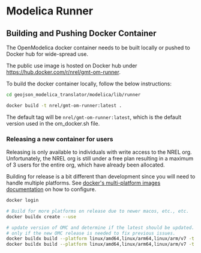 # Modelica Runner

## Building and Pushing Docker Container

The OpenModelica docker container needs to be built locally or pushed to Docker hub for wide-spread use.

The public use image is hosted on Docker hub under https://hub.docker.com/r/nrel/gmt-om-runner.

To build the docker container locally, follow the below instructions:

```bash
cd geojson_modelica_translator/modelica/lib/runner

docker build -t nrel/gmt-om-runner:latest .
```

The default tag will be `nrel/gmt-om-runner:latest`, which is the default version used in the om_docker.sh file.

### Releasing a new container for users

Releasing is only available to individuals with write access to the NREL org. Unfortunately, the NREL org is still
under a free plan resulting in a maximum of 3 users for the entire org, which have already been allocated.

Building for release is a bit different than development since you will need to handle multiple platforms. See
[docker's multi-platform images documentation](https://docs.docker.com/build/building/multi-platform/) on how to configure.

```bash
docker login

# Build for more platforms on release due to newer macos, etc., etc.
docker buildx create --use

# update version of OMC and determine if the latest should be updated. Ideally, the latest should be updated
# only if the new OMC release is needed to fix previous issues.
docker buildx build --platform linux/amd64,linux/arm64,linux/arm/v7 -t nrel/gmt-om-runner:v1.22.0 --push .
docker buildx build --platform linux/amd64,linux/arm64,linux/arm/v7 -t nrel/gmt-om-runner:latest --push .

```
